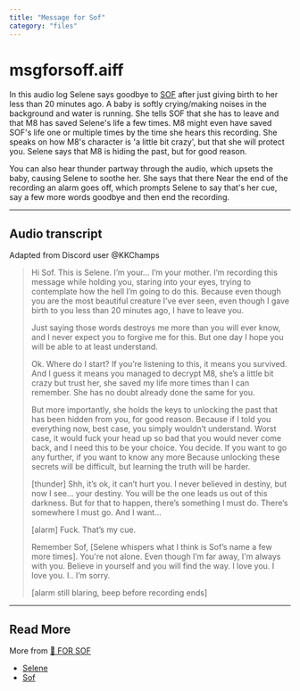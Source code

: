 ```yaml
---
title: "Message for Sof"
category: "files"
---
```

# msgforsoff.aiff

In this audio log Selene says goodbye to [SOF](../characters/sof) after just giving birth to her less 
than 20 minutes ago. A baby is softly crying/making noises in the background and water is running. 
She tells SOF that she has to leave and that M8 has saved Selene's life a few times. 
M8 might even have saved SOF's life one or multiple times by the time she hears this recording. 
She speaks on how M8's character is 'a little bit crazy', but that she will protect you. 
Selene says that M8 is hiding the past, but for good reason. 

You can also hear thunder partway through the audio, which upsets the baby, causing Selene to soothe 
her. She says that there  Near the end of the recording an alarm goes off, which prompts Selene to say that's her cue, 
say a few more words goodbye and then end the recording.

***

## Audio transcript 

Adapted from Discord user @KKChamps

> Hi Sof. This is Selene. 
I’m your… I’m your mother. 
I’m recording this message while holding you, staring into your eyes, 
trying to contemplate how the hell I’m going to do this. 
Because even though you are the most beautiful creature I’ve ever seen, 
even though I gave birth to you less than 20 minutes ago, I have to leave you.
>
> Just saying those words destroys me more than you will ever know, and 
I never expect you to forgive me for this. 
But one day I hope you will be able to at least understand. 
>
> Ok. Where do I start? If you’re listening to this, it means you survived. 
And I guess it means you managed to decrypt M8, she’s a little bit crazy but trust her, 
she saved my life more times than I can remember. 
She has no doubt already done the same for you. 
>
> But more importantly, she holds the keys to unlocking the past that has been hidden from you, 
for good reason. Because if I told you everything now, best case, 
you simply wouldn’t understand. Worst case, it would fuck your head up so bad 
that you would never come back, and I need this to be your choice.
> You decide.
> If you want to go any further, if you want to know any more
Because unlocking these secrets will be difficult, but learning the truth will be harder. 
>
> [thunder]
> Shh, it’s ok, it can’t hurt you. I never believed in destiny, but now I see...
> your destiny. You will be the one leads us out of this darkness.
> But for that to happen, there’s something I must do. There’s somewhere I must go.
> And I want… 
>
> [alarm]
> Fuck. That’s my cue. 
>
> Remember Sof,
> [Selene whispers what I think is Sof’s name a few more times].
> You're not alone. Even though I’m far away, I'm always with you.
> Believe in yourself and you will find the way.
> I love you. I love you. I.. I’m sorry.
>
> [alarm still blaring, beep before recording ends]

***

## Read More

More from [📁 FOR SOF](./for-sof)

- [Selene](../characters/selene.md)
- [Sof](../characters/sof.md)